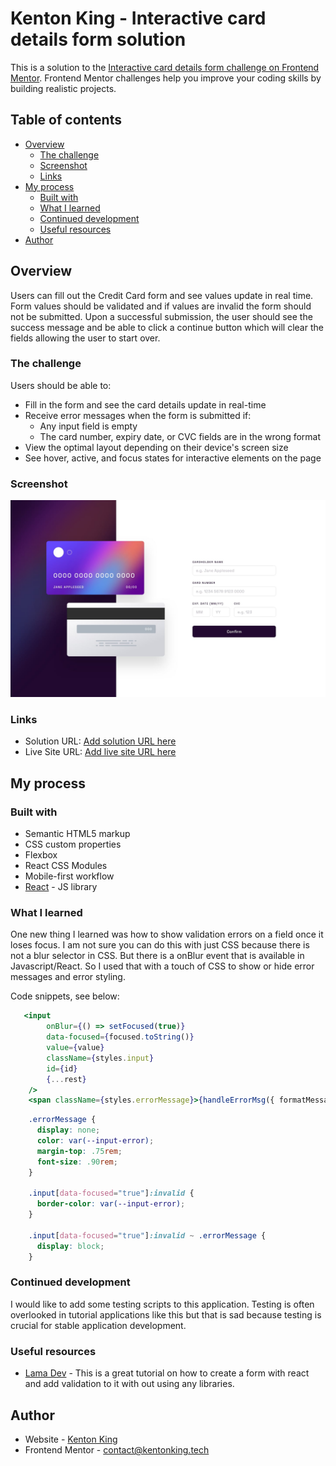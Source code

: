 # Kenton King - Interactive card details form solution

This is a solution to the [Interactive card details form challenge on Frontend Mentor](https://www.frontendmentor.io/challenges/interactive-card-details-form-XpS8cKZDWw). Frontend Mentor challenges help you improve your coding skills by building realistic projects. 

## Table of contents

- [Overview](#overview)
  - [The challenge](#the-challenge)
  - [Screenshot](#screenshot)
  - [Links](#links)
- [My process](#my-process)
  - [Built with](#built-with)
  - [What I learned](#what-i-learned)
  - [Continued development](#continued-development)
  - [Useful resources](#useful-resources)
- [Author](#author)

## Overview
Users can fill out the Credit Card form and see values update in real time. 
Form values should be validated and if values are invalid the form should not be submitted.
Upon a successful submission, the user should see the success message and be able to click a
continue button which will clear the fields allowing the user to start over.

### The challenge

Users should be able to:

- Fill in the form and see the card details update in real-time
- Receive error messages when the form is submitted if:
  - Any input field is empty
  - The card number, expiry date, or CVC fields are in the wrong format
- View the optimal layout depending on their device's screen size
- See hover, active, and focus states for interactive elements on the page

### Screenshot

![](./desktop-design.jpg)

### Links

- Solution URL: [Add solution URL here](https://your-solution-url.com)
- Live Site URL: [Add live site URL here](https://your-live-site-url.com)

## My process

### Built with

- Semantic HTML5 markup
- CSS custom properties
- Flexbox
- React CSS Modules
- Mobile-first workflow
- [React](https://reactjs.org/) - JS library

### What I learned

One new thing I learned was how to show validation errors on a field once it loses focus.
I am not sure you can do this with just CSS because there is not a blur selector in CSS.
But there is a onBlur event that is available in Javascript/React.  So I used that with a touch of 
CSS to show or hide error messages and error styling.

Code snippets, see below:

```jsx
   <input
        onBlur={() => setFocused(true)}
        data-focused={focused.toString()}
        value={value}
        className={styles.input}
        id={id}
        {...rest}
    />
    <span className={styles.errorMessage}>{handleErrorMsg({ formatMessage, requiredMessage, value })}</span>
```
```css
    .errorMessage {
      display: none;
      color: var(--input-error);
      margin-top: .75rem;
      font-size: .90rem;
    }
    
    .input[data-focused="true"]:invalid {
      border-color: var(--input-error);
    }
    
    .input[data-focused="true"]:invalid ~ .errorMessage {
      display: block;
    }
```

### Continued development

I would like to add some testing scripts to this application.
Testing is often overlooked in tutorial applications like this but that is sad because testing is
crucial for stable application development.

### Useful resources

- [Lama Dev](https://www.youtube.com/watch?v=tIdNeoHniEY) - This is a great tutorial on how to create a form with react and add validation to it with out using any libraries.

## Author

- Website - [Kenton King](https://www.your-site.com)
- Frontend Mentor - [contact@kentonking.tech](https://www.frontendmentor.io/profile/yourusername)
